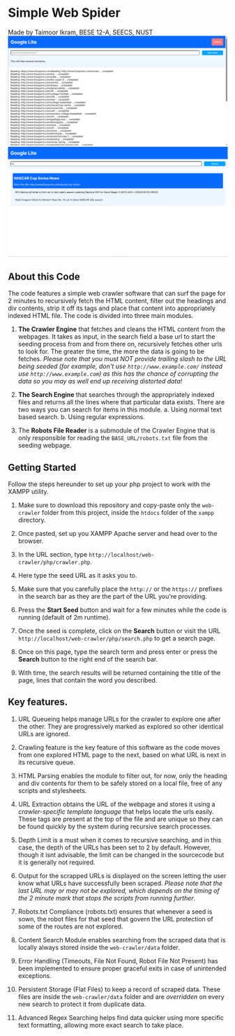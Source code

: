 # Simple Web Spider
Made by Taimoor Ikram, BESE 12-A, SEECS, NUST
![Crawler Menu](assets/crawler.png)
![Search Menu](assets/search.png)

## About this Code
The code features a simple web crawler software that can surf the page for 2 minutes to recursively fetch the HTML content, filter out the headings and div contents, strip it off its tags and place that content into appropriately indexed HTML file. The code is divided into three main modules.

1. **The Crawler Engine** that fetches and cleans the HTML content from the webpages. It takes as input, in the search field a base url to start the seeding process from and from there on, recursively fetches other urls to look for. The greater the time, the more the data is going to be fetches. *Please note that you must NOT provide trailing slash to the URL being seeded (for example, don't use ```http://www.example.com/``` instead use ```http://www.example.com```) as this has the chance of corrupting the data so you may as well end up receiving distorted data!*

2. **The Search Engine** that searches through the appropriately indexed files and returns all the lines where that particular data exists. There are two ways you can search for items in this module.
   a. Using normal text based search.
   b. Using regular expressions.

3. The **Robots File Reader** is a submodule of the Crawler Engine that is only responsible for reading the ```BASE_URL/robots.txt``` file from the seeding webpage.

## Getting Started
Follow the steps hereunder to set up your php project to work with the XAMPP utility.

1. Make sure to download this repository and copy-paste only the ```web-crawler``` folder from this project, inside the ```htdocs``` folder of the ```xampp``` directory.

2. Once pasted, set up you XAMPP Apache server and head over to the browser.

3. In the URL section, type ```http://localhost/web-crawler/php/crawler.php```.

4. Here type the seed URL as it asks you to.

5. Make sure that you carefully place the ```http://``` or the ```https://``` prefixes in the search bar as they are the part of the URL you're providing.

6. Press the **Start Seed** button and wait for a few minutes while the code is running (default of 2m runtime).

7. Once the seed is complete, click on the **Search** button or visit the URL ```http://localhost/web-crawler/php/search.php``` to get a search page.

8. Once on this page, type the search term and press enter or press the **Search** button to the right end of the search bar.

9. With time, the search results will be returned containing the title of the page, lines that contain the word you described.

## Key features.
1. URL Queueing helps manage URLs for the crawler to explore one after the other. They are progressively marked as explored so other identical URLs are ignored.

2. Crawling feature is the key feature of this software as the code moves from one explored HTML page to the next, based on what URL is next in its recursive queue.

3. HTML Parsing enables the module to filter out, for now, only the heading and div contents for them to be safely stored on a local file, free of any scripts and stylesheets.

4. URL Extraction obtains the URL of the webpage and stores it using a *crawler-specific template language* that helps locate the urls easily. These tags are present at the top of the file and are unique so they can be found quickly by the system during recursive search processes.

5. Depth Limit is a must when it comes to recursive searching, and in this case, the depth of the URLs has been set to 2 by default. However, though it isnt advisable, the limit can be changed in the sourcecode but it is generally not required.

6. Output for the scrapped URLs is displayed on the screen letting the user know what URLs have successfully been scraped. *Please note that the last URL may or may not be explored, which depends on the timing of the 2 minute mark that stops the scripts from running further*. 

7. Robots.txt Compliance (robots.txt) ensures that whenever a seed is sown, the robot files for that seed that govern the URL protection of some of the routes are not explored.

8. Content Search Module enables searching from the scraped data that is locally always stored inside the ```web-crawler/data``` folder.

9. Error Handling (Timeouts, File Not Found, Robot File Not Present) has been implemented to ensure proper graceful exits in case of unintended exceptions.

10. Persistent Storage (Flat Files) to keep a record of scraped data. These files are inside the ```web-crawler/data``` folder and are *overridden* on every new search to protect it from duplicate data.

11. Advanced Regex Searching helps find data quicker using more specific text formatting, allowing more exact search to take place.

